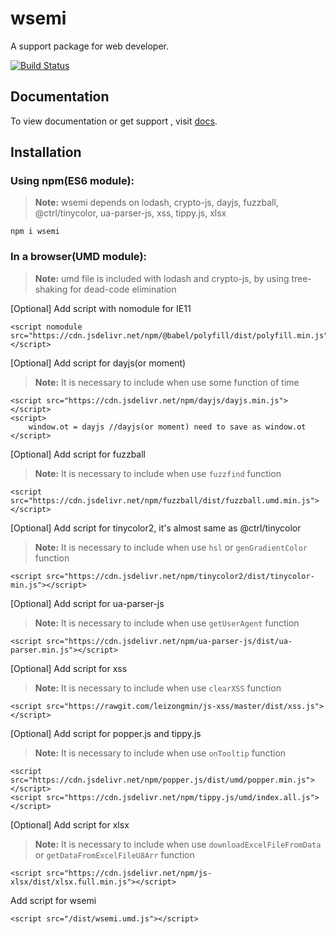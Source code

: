 # wsemi
A support package for web developer.

[![Build Status](https://travis-ci.org/yuda-lyu/wsemi.svg?branch=master)](https://travis-ci.org/yuda-lyu/wsemi)

## Documentation
To view documentation or get support , visit [docs](https://yuda-lyu.github.io/wsemi/wsemi.html).

## Installation
### Using npm(ES6 module):
> **Note:** wsemi depends on lodash, crypto-js, dayjs, fuzzball, @ctrl/tinycolor, ua-parser-js, xss, tippy.js, xlsx
```alias
npm i wsemi
```

### In a browser(UMD module):
> **Note:** umd file is included with lodash and crypto-js, by using tree-shaking for dead-code elimination

[Optional] Add script with nomodule for IE11
```alias
<script nomodule src="https://cdn.jsdelivr.net/npm/@babel/polyfill/dist/polyfill.min.js"></script>
```
[Optional] Add script for dayjs(or moment)
> **Note:** It is necessary to include when use some function of time
```alias
<script src="https://cdn.jsdelivr.net/npm/dayjs/dayjs.min.js"></script>
<script>
    window.ot = dayjs //dayjs(or moment) need to save as window.ot
</script>
```
[Optional] Add script for fuzzball
> **Note:** It is necessary to include when use `fuzzfind` function
```alias
<script src="https://cdn.jsdelivr.net/npm/fuzzball/dist/fuzzball.umd.min.js"></script>
```
[Optional] Add script for tinycolor2, it's almost same as @ctrl/tinycolor
> **Note:** It is necessary to include when use `hsl` or `genGradientColor` function
```alias
<script src="https://cdn.jsdelivr.net/npm/tinycolor2/dist/tinycolor-min.js"></script>
```
[Optional] Add script for ua-parser-js
> **Note:** It is necessary to include when use `getUserAgent` function
```alias
<script src="https://cdn.jsdelivr.net/npm/ua-parser-js/dist/ua-parser.min.js"></script>
```
[Optional] Add script for xss
> **Note:** It is necessary to include when use `clearXSS` function
```alias
<script src="https://rawgit.com/leizongmin/js-xss/master/dist/xss.js"></script>
```
[Optional] Add script for popper.js and tippy.js
> **Note:** It is necessary to include when use `onTooltip` function
```alias
<script src="https://cdn.jsdelivr.net/npm/popper.js/dist/umd/popper.min.js"></script>
<script src="https://cdn.jsdelivr.net/npm/tippy.js/umd/index.all.js"></script>
```
[Optional] Add script for xlsx
> **Note:** It is necessary to include when use `downloadExcelFileFromData` or `getDataFromExcelFileU8Arr` function
```alias
<script src="https://cdn.jsdelivr.net/npm/js-xlsx/dist/xlsx.full.min.js"></script>
```
Add script for wsemi
```alias
<script src="/dist/wsemi.umd.js"></script>
```
